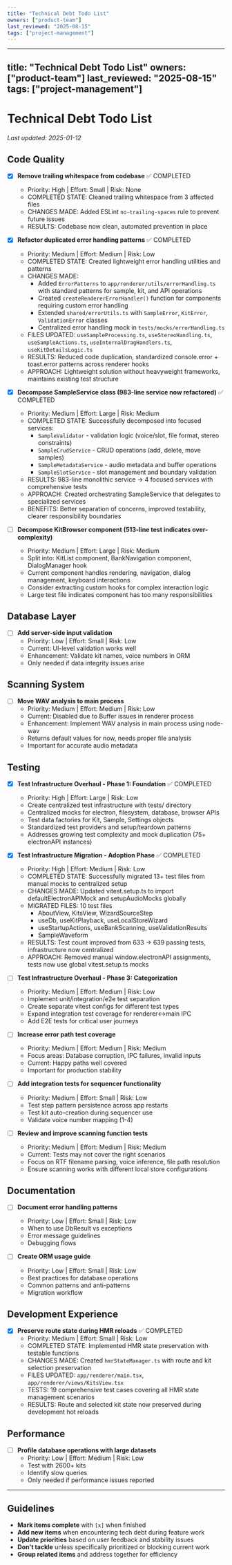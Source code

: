 ```yaml
---
title: "Technical Debt Todo List"
owners: ["product-team"]
last_reviewed: "2025-08-15"
tags: ["project-management"]
---
```


---
title: "Technical Debt Todo List"
owners: ["product-team"]
last_reviewed: "2025-08-15"
tags: ["project-management"]
---

# Technical Debt Todo List

_Last updated: 2025-01-12_

## Code Quality

- [x] **Remove trailing whitespace from codebase** ✅ COMPLETED
  - Priority: High | Effort: Small | Risk: None
  - COMPLETED STATE: Cleaned trailing whitespace from 3 affected files
  - CHANGES MADE: Added ESLint `no-trailing-spaces` rule to prevent future issues
  - RESULTS: Codebase now clean, automated prevention in place

- [x] **Refactor duplicated error handling patterns** ✅ COMPLETED
  - Priority: Medium | Effort: Medium | Risk: Low
  - COMPLETED STATE: Created lightweight error handling utilities and patterns
  - CHANGES MADE:
    - Added `ErrorPatterns` to `app/renderer/utils/errorHandling.ts` with standard patterns for sample, kit, and API operations
    - Created `createRendererErrorHandler()` function for components requiring custom error handling
    - Extended `shared/errorUtils.ts` with `SampleError`, `KitError`, `ValidationError` classes
    - Centralized error handling mock in `tests/mocks/errorHandling.ts`
  - FILES UPDATED: `useSampleProcessing.ts`, `useStereoHandling.ts`, `useSampleActions.ts`, `useInternalDragHandlers.ts`, `useKitDetailsLogic.ts`
  - RESULTS: Reduced code duplication, standardized console.error + toast.error patterns across renderer hooks
  - APPROACH: Lightweight solution without heavyweight frameworks, maintains existing test structure

- [x] **Decompose SampleService class (983-line service now refactored)** ✅ COMPLETED
  - Priority: Medium | Effort: Large | Risk: Medium  
  - COMPLETED STATE: Successfully decomposed into focused services:
    - `SampleValidator` - validation logic (voice/slot, file format, stereo constraints)
    - `SampleCrudService` - CRUD operations (add, delete, move samples)  
    - `SampleMetadataService` - audio metadata and buffer operations
    - `SampleSlotService` - slot management and boundary validation
  - RESULTS: 983-line monolithic service → 4 focused services with comprehensive tests
  - APPROACH: Created orchestrating SampleService that delegates to specialized services
  - BENEFITS: Better separation of concerns, improved testability, clearer responsibility boundaries

- [ ] **Decompose KitBrowser component (513-line test indicates over-complexity)**
  - Priority: Medium | Effort: Large | Risk: Medium
  - Split into: KitList component, BankNavigation component, DialogManager hook
  - Current component handles rendering, navigation, dialog management, keyboard interactions
  - Consider extracting custom hooks for complex interaction logic
  - Large test file indicates component has too many responsibilities

## Database Layer

- [ ] **Add server-side input validation**
  - Priority: Low | Effort: Small | Risk: Low
  - Current: UI-level validation works well
  - Enhancement: Validate kit names, voice numbers in ORM
  - Only needed if data integrity issues arise

## Scanning System

- [ ] **Move WAV analysis to main process**
  - Priority: Medium | Effort: Medium | Risk: Low
  - Current: Disabled due to Buffer issues in renderer process
  - Enhancement: Implement WAV analysis in main process using node-wav
  - Returns default values for now, needs proper file analysis
  - Important for accurate audio metadata

## Testing

- [x] **Test Infrastructure Overhaul - Phase 1: Foundation** ✅ COMPLETED
  - Priority: High | Effort: Large | Risk: Low
  - Create centralized test infrastructure with tests/ directory
  - Centralized mocks for electron, filesystem, database, browser APIs
  - Test data factories for Kit, Sample, Settings objects
  - Standardized test providers and setup/teardown patterns
  - Addresses growing test complexity and mock duplication (75+ electronAPI instances)

- [x] **Test Infrastructure Migration - Adoption Phase** ✅ COMPLETED
  - Priority: High | Effort: Medium | Risk: Low
  - COMPLETED STATE: Successfully migrated 13+ test files from manual mocks to centralized setup
  - CHANGES MADE: Updated vitest.setup.ts to import defaultElectronAPIMock and setupAudioMocks globally
  - MIGRATED FILES: 10 test files
    - AboutView, KitsView, WizardSourceStep
    - useDb, useKitPlayback, useLocalStoreWizard
    - useStartupActions, useBankScanning, useValidationResults
    - SampleWaveform
  - RESULTS: Test count improved from 633 → 639 passing tests, infrastructure now centralized
  - APPROACH: Removed manual window.electronAPI assignments, tests now use global vitest.setup.ts mocks

- [ ] **Test Infrastructure Overhaul - Phase 3: Categorization**
  - Priority: Medium | Effort: Medium | Risk: Low
  - Implement unit/integration/e2e test separation
  - Create separate vitest configs for different test types
  - Expand integration test coverage for renderer↔main IPC
  - Add E2E tests for critical user journeys

- [ ] **Increase error path test coverage**
  - Priority: Medium | Effort: Medium | Risk: Medium
  - Focus areas: Database corruption, IPC failures, invalid inputs
  - Current: Happy paths well covered
  - Important for production stability

- [ ] **Add integration tests for sequencer functionality**
  - Priority: Medium | Effort: Small | Risk: Low
  - Test step pattern persistence across app restarts
  - Test kit auto-creation during sequencer use
  - Validate voice number mapping (1-4)

- [ ] **Review and improve scanning function tests**
  - Priority: Medium | Effort: Medium | Risk: Medium
  - Current: Tests may not cover the right scenarios
  - Focus on RTF filename parsing, voice inference, file path resolution
  - Ensure scanning works with different local store configurations

## Documentation

- [ ] **Document error handling patterns**
  - Priority: Low | Effort: Small | Risk: Low
  - When to use DbResult vs exceptions
  - Error message guidelines
  - Debugging flows

- [ ] **Create ORM usage guide**
  - Priority: Low | Effort: Small | Risk: Low
  - Best practices for database operations
  - Common patterns and anti-patterns
  - Migration workflow

## Development Experience

- [x] **Preserve route state during HMR reloads** ✅ COMPLETED
  - Priority: Medium | Effort: Small | Risk: Low
  - COMPLETED STATE: Implemented HMR state preservation with testable functions
  - CHANGES MADE: Created `hmrStateManager.ts` with route and kit selection preservation
  - FILES UPDATED: `app/renderer/main.tsx`, `app/renderer/views/KitsView.tsx`
  - TESTS: 19 comprehensive test cases covering all HMR state management scenarios
  - RESULTS: Route and selected kit state now preserved during development hot reloads

## Performance

- [ ] **Profile database operations with large datasets**
  - Priority: Low | Effort: Medium | Risk: Low
  - Test with 2600+ kits
  - Identify slow queries
  - Only needed if performance issues reported

---

## Guidelines

- **Mark items complete** with `[x]` when finished
- **Add new items** when encountering tech debt during feature work
- **Update priorities** based on user feedback and stability issues
- **Don't tackle** unless specifically prioritized or blocking current work
- **Group related items** and address together for efficiency
